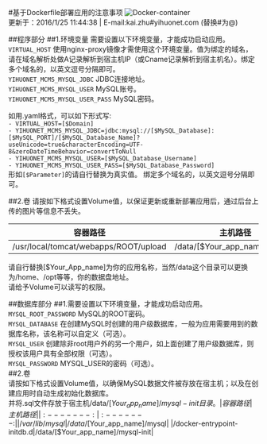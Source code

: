 #基于Dockerfile部署应用的注意事项
![Docker-container](http://a.oss.yihuonet.com/storage/Docker-container.png)      
更新于：2016/1/25 11:44:38    | E-mail:kai.zhu#yihuonet.com (替换#为@)    

##程序部分
##1.环境变量
需要设置以下环境变量，才能成功启动应用。    
`VIRTUAL_HOST`  使用nginx-proxy镜像才需使用这个环境变量。值为绑定的域名，请在域名解析处做A记录解析到宿主机IP（或Cname记录解析到宿主机名）。绑定多个域名的，以英文逗号分隔即可。    
`YIHUONET_MCMS_MYSQL_JDBC`  JDBC连接地址。    
`YIHUONET_MCMS_MYSQL_USER`  MySQL账号。    
`YIHUONET_MCMS_MYSQL_USER_PASS`  MySQL密码。    

如用.yaml格式，可以如下形式写:    
`- VIRTUAL_HOST=[$Domain]`    
`- YIHUONET_MCMS_MYSQL_JDBC=jdbc:mysql://[$MySQL_Database]:[$MySQL_PORT]/[$MySQL_Database_Name]?useUnicode=true&characterEncoding=UTF-8&zeroDateTimeBehavior=convertToNull`    
`- YIHUONET_MCMS_MYSQL_USER=[$MySQL_Database_Username]`    
`- YIHUONET_MCMS_MYSQL_USER_PASS=[$MySQL_Database_Password]`    
形如`[$Parameter]`的请自行替换为真实值。
绑定多个域名的，以英文逗号分隔即可。

##2.卷
请按如下格式设置Volume值，以保证更新或重新部署应用后，通过后台上传的图片等信息不丢失。    

| 容器路径 | 主机路径 |
|:-------:|:-------:|
|/usr/local/tomcat/webapps/ROOT/upload|/data/[$Your_app_name]/upload|
请自行替换[$Your_App_name]为你的应用名称，当然/data这个目录可以更换为/home、/opt等等，你的数据盘地址。    
请给予Volume可以读写的权限。


##数据库部分
##1.需要设置以下环境变量，才能成功启动应用。     
`MYSQL_ROOT_PASSWORD` MySQL的ROOT密码。    
`MYSQL_DATABASE`  在创建MySQL时创建的用户级数据库，一般为应用需要用到的数据库名称，该名称可以自定义（可选）。    
`MYSQL_USER`  创建除非root用户外的另一个用户，如上面创建了用户级数据库，则授权该用户具有全部权限（可选）。    
`MYSQL_PASSWORD`  MYSQL_USER的密码（可选）。    
##2.卷    
请按如下格式设置Volume值，以确保MySQL数据文件被存放在宿主机；以及在创建应用时自动生成初始化数据库。    
并将.sql文件存放于宿主机/data/[$Your_app_name]/mysql-init目录。
| 容器路径 | 主机路径 |
|:-------:|:-------:|
|/var/lib/mysql|/data/[$Your_app_name]/mysql|
|/docker-entrypoint-initdb.d|/data/[$Your_app_name]/mysql-init|
